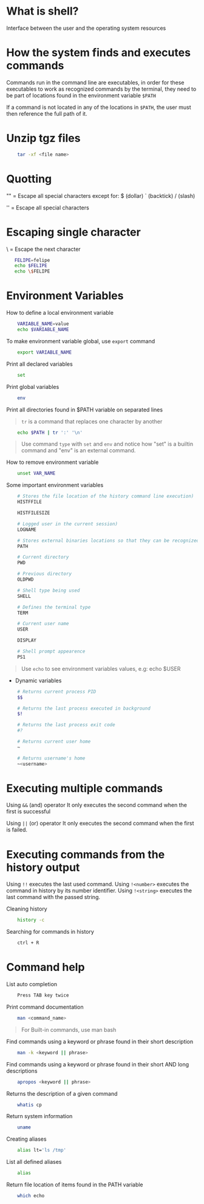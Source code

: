 
# What is shell?

Interface between the user and the operating system resources

# How the system finds and executes commands

Commands run in the command line are executables, in order for these executables to work as recognized commands by the terminal, they need to be part of locations found in the environment variable `$PATH`

If a command is not located in any of the locations in `$PATH`, the user must then reference the full path of it.

# Unzip tgz files
```bash
    tar -xf <file name>
```

# Quotting

 "" = Escape all special characters except for: $ (dollar) ` (backtick) / (slash)

 '' = Escape all special characters

 # Escaping single character

 \ = Escape the next character
 ```bash
    FELIPE=felipe
    echo $FELIPE
    echo \$FELIPE
 ```

# Environment Variables

How to define a local environment variable

```bash
    VARIABLE_NAME=value
    echo $VARIABLE_NAME
```

To make environment variable global, use `export` command
```bash
    export VARIABLE_NAME
```

Print all declared variables
```bash
    set
```

Print global variables
```bash
    env
```

Print all directories found in $PATH variable on separated lines
> `tr` is a command that replaces one character by another
```bash
    echo $PATH | tr ':' '\n'
```

> Use command `type` with `set` and `env` and notice how "set" is a builtin command and "env" is an external command.

How to remove environment variable
```bash
    unset VAR_NAME
```

Some important environment variables

```bash
    # Stores the file location of the history command line execution)
    HISTFFILE

    HISTFILESIZE

    # Logged user in the current session)
    LOGNAME

    # Stores external binaries locations so that they can be recognized by the command line without having to use absolute path
    PATH

    # Current directory
    PWD

    # Previous directory
    OLDPWD

    # Shell type being used
    SHELL

    # Defines the terminal type
    TERM

    # Current user name
    USER

    DISPLAY

    # Shell prompt appearence
    PS1
```
> Use `echo` to see environment variables values, e.g: echo $USER

- Dynamic variables
```bash
    # Returns current process PID
    $$

    # Returns the last process executed in background
    $!

    # Returns the last process exit code
    #?

    # Returns current user home
    ~

    # Returns username's home
    ~<username>
```

# Executing multiple commands

Using `&&` (and) operator
It only executes the second command when the first is successful

Using `||` (or) operator
It only executes the second command when the first is failed.

# Executing commands from the history output

Using `!!` executes the last used command.
Using `!<number>` executes the command in history by its number identifier.
Using `!<string>` executes the last command with the passed string.

Cleaning history
```bash
    history -c
```

Searching for commands in history
```bash
    ctrl + R
```


# Command help

List auto completion
```bash
    Press TAB key twice
```

Print command documentation
```bash
    man <command_name>
```
> For Built-in commands, use man bash

Find commands using a keyword or phrase found in their short description
```bash
    man -k <keyword || phrase>
```

Find commands using a keyword or phrase found in their short AND long descriptions
```bash
    apropos <keyword || phrase>
```

Returns the description of a given command
```bash
    whatis cp
```

Return system information
```bash
    uname
```

Creating aliases
```bash
    alias lt='ls /tmp'
```

List all defined aliases
```bash
    alias
```

Return file location of items found in the PATH variable
```bash
    which echo
```
